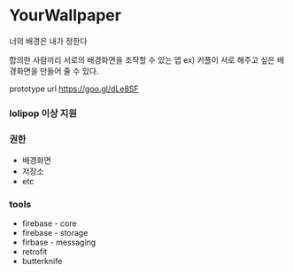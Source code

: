 # YourWallpaper
너의 배경은 내가 정한다


합의한 사람끼리 서로의 배경화면을 조작할 수 있는 앱 
ex) 커플이 서로 해주고 싶은 배경화면을 만들어 줄 수 있다.

prototype url 
https://goo.gl/dLe8SF

### lolipop 이상 지원 

### 권한
* 배경화면 
* 저장소 
* etc

### tools 
* firebase - core 
* firebase - storage 
* firbase - messaging
* retrofit
* butterknife

